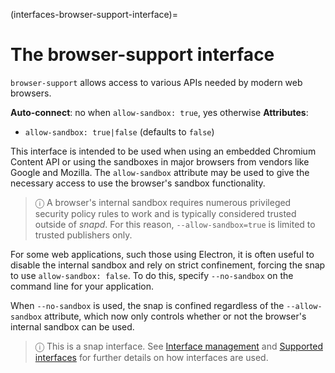 (interfaces-browser-support-interface)=
# The browser-support interface

`browser-support` allows access to various APIs needed by modern web browsers.

**Auto-connect**: no when `allow-sandbox: true`, yes otherwise
**Attributes**:
  * `allow-sandbox: true|false` (defaults to ``false``)

This interface is intended to be used when using an embedded Chromium Content API or using the sandboxes in major browsers from vendors like Google and Mozilla. The ``allow-sandbox`` attribute may be used to give the necessary access to use the browser's sandbox functionality.

> ⓘ A browser's internal sandbox requires numerous privileged security policy rules to work and is typically considered trusted outside of *snapd*. For this reason, `--allow-sandbox=true` is limited to trusted publishers only. 

For some web applications, such those using Electron, it is often useful to disable the internal sandbox and rely on strict confinement, forcing the snap to use `allow-sandbox: false`. To do this, specify `--no-sandbox` on the command line for your application.

When `--no-sandbox` is used, the snap is confined regardless of the `--allow-sandbox` attribute, which now only controls whether or not the browser's internal sandbox can be used.

> ⓘ  This is a snap interface. See [Interface management](/) and [Supported interfaces](/interfaces/index) for further details on how interfaces are used.

